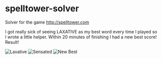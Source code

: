 spelltower-solver
=================

Solver for the game http://spelltower.com

I got really sick of seeing LAXATIVE as my best word every time I played so I wrote a little helper.
Within 20 minutes of finishing I had a new best score! Result!

![Laxative](http://imgur.com/OpwedtD.png) 
![Sensated](http://imgur.com/uVKWDca.png) 
![New Best](http://imgur.com/UaoKmbx.png) 
